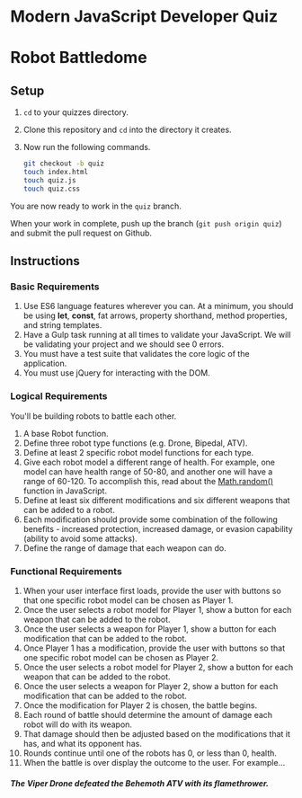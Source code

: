 # Modern JavaScript Developer Quiz
# Robot Battledome

## Setup

1. `cd` to your quizzes directory.
1. Clone this repository and `cd` into the directory it creates.
1. Now run the following commands.

    ```bash
    git checkout -b quiz
    touch index.html
    touch quiz.js
    touch quiz.css
    ```

You are now ready to work in the `quiz` branch.

When your work in complete, push up the branch (`git push origin quiz`) and submit the pull request on Github.

## Instructions

### Basic Requirements

1. Use ES6 language features wherever you can. At a minimum, you should be using **let**, **const**, fat arrows, property shorthand, method properties, and string templates.
1. Have a Gulp task running at all times to validate your JavaScript. We will be validating your project and we should see 0 errors.
1. You must have a test suite that validates the core logic of the application.
1. You must use jQuery for interacting with the DOM.

### Logical Requirements

You'll be building robots to battle each other.

1. A base Robot function.
1. Define three robot type functions (e.g. Drone, Bipedal, ATV).
1. Define at least 2 specific robot model functions for each type.
1. Give each robot model a different range of health. For example, one model can have health range of 50-80, and another one will have a range of 60-120. To accomplish this, read about the [Math.random()](https://developer.mozilla.org/en-US/docs/Web/JavaScript/Reference/Global_Objects/Math/random) function in JavaScript.
1. Define at least six different modifications and six different weapons that can be added to a robot.
1. Each modification should provide some combination of the following benefits - increased protection, increased damage, or evasion capability (ability to avoid some attacks).
1. Define the range of damage that each weapon can do. 

### Functional Requirements

1. When your user interface first loads, provide the user with buttons so that one specific robot model can be chosen as Player 1.
1. Once the user selects a robot model for Player 1, show a button for each weapon that can be added to the robot.
1. Once the user selects a weapon for Player 1, show a button for each modification that can be added to the robot.
1. Once Player 1 has a modification, provide the user with buttons so that one specific robot model can be chosen as Player 2.
1. Once the user selects a robot model for Player 2, show a button for each weapon that can be added to the robot.
1. Once the user selects a weapon for Player 2, show a button for each modification that can be added to the robot.
1. Once the modification for Player 2 is chosen, the battle begins.
1. Each round of battle should determine the amount of damage each robot will do with its weapon.
1. That damage should then be adjusted based on the modifications that it has, and what its opponent has.
1. Rounds continue until one of the robots has 0, or less than 0, health.
1. When the battle is over display the outcome to the user. For example...

##### The Viper Drone defeated the Behemoth ATV with its flamethrower.

















